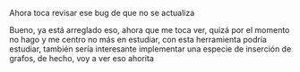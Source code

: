 Ahora toca revisar ese bug de que no se actualiza

Bueno, ya está arreglado eso, ahora que me toca ver, quizá por el momento no hago y me centro no más en estudiar, con esta herramienta podría estudiar, también sería interesante implementar una especie de inserción de grafos, de hecho, voy a ver eso ahorita